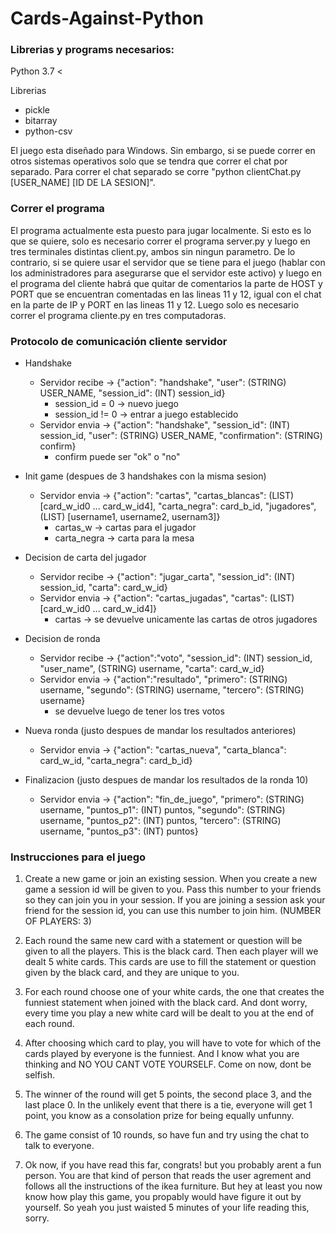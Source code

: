 # Cards-Against-Python

### Librerias y programs necesarios:
Python 3.7 <

Librerias
- pickle
- bitarray
- python-csv

El juego esta diseñado para Windows. Sin embargo, si se puede correr en otros sistemas operativos solo que se tendra que correr el chat por separado. Para correr el
chat separado se corre "python clientChat.py [USER_NAME] [ID DE LA SESION]".

### Correr el programa
El programa actualmente esta puesto para jugar localmente. Si esto es lo que se quiere, solo es necesario correr el programa server.py y luego en tres 
terminales distintas client.py, ambos sin ningun parametro. De lo contrario, si se quiere usar el servidor que se tiene para el juego (hablar con los administradores
para asegurarse que el servidor este activo) y luego en el programa del cliente habrá que quitar de comentarios la parte de HOST y PORT que se encuentran comentadas
en las lineas 11 y 12, igual con el chat en la parte de IP y PORT en las lineas 11 y 12. Luego solo es necesario correr el programa cliente.py en tres computadoras.

### Protocolo de comunicación cliente servidor 
- Handshake
  - Servidor recibe -> {"action": "handshake", "user": (STRING) USER_NAME, "session_id": (INT) session_id}
    - session_id = 0  -> nuevo juego
    - session_id != 0 -> entrar a juego establecido
  - Servidor envia  -> {"action": "handshake", "session_id": (INT) session_id, "user": (STRING) USER_NAME, "confirmation": (STRING) confirm}
    - confirm puede ser "ok" o "no"

- Init game (despues de  3 handshakes con la misma sesion)
  - Servidor envia  -> {"action": "cartas", "cartas_blancas": (LIST) [card_w_id0 ... card_w_id4], "carta_negra": card_b_id, "jugadores", (LIST) [username1, username2, usernam3]}
    - cartas_w -> cartas para el jugador
    - carta_negra -> carta para la mesa
    
- Decision de carta del jugador
  - Servidor recibe -> {"action": "jugar_carta", "session_id": (INT) session_id, "carta": card_w_id}
  - Servidor envia  -> {"action": "cartas_jugadas", "cartas": (LIST) [card_w_id0 ... card_w_id4]}
    - cartas -> se devuelve unicamente las cartas de otros jugadores

- Decision de ronda
  - Servidor recibe -> {"action":"voto", "session_id": (INT) session_id, "user_name", (STRING) username, "carta": card_w_id}
  - Servidor envia  -> {"action":"resultado", "primero": (STRING) username, "segundo": (STRING) username, "tercero": (STRING) username}
    - se devuelve luego de tener los tres votos

- Nueva ronda (justo despues de mandar los resultados anteriores)
  - Servidor envia  -> {"action": "cartas_nueva", "carta_blanca": card_w_id, "carta_negra": card_b_id}
    
- Finalizacion (justo despues de mandar los resultados de la ronda 10)
  - Servidor envia  -> {"action": "fin_de_juego", "primero": (STRING) username, "puntos_p1": (INT) puntos, "segundo": (STRING) username, "puntos_p2": (INT) puntos, "tercero": (STRING) username, "puntos_p3": (INT) puntos}
  
  
### Instrucciones para el juego
1. Create a new game or join an existing session. When you create a new game
a session id will be given to you. Pass this number to your friends so they 
can join you in your session. If you are joining a session ask your friend for
the session id, you can use this number to join him. (NUMBER OF PLAYERS: 3)

2. Each round the same new card with a statement or question will be given to all 
the players. This is the black card. Then each player will we dealt 5 white cards. 
This cards are use to fill the statement or question given by the black card, and
they are unique to you.

3. For each round choose one of your white cards, the one that creates the funniest
statement when joined with the black card. And dont worry, every time you play a new
white card will be dealt to you at the end of each round.

4. After choosing which card to play, you will have to vote for which of the cards 
played by everyone is the funniest. And I know what you are thinking and NO YOU CANT 
VOTE YOURSELF. Come on now, dont be selfish.

5. The winner of the round will get 5 points, the second place 3, and the last place 0.
In the unlikely event that there is a tie, everyone will get 1 point, you know as a
consolation prize for being equally unfunny.

6. The game consist of 10 rounds, so have fun and try using the chat to talk to 
everyone.

7. Ok now, if you have read this far, congrats! but you probably arent a fun person. You are
that kind of person that reads the user agrement and follows all the instructions of the
ikea furniture. But hey at least you now know how play this game, you propably would have 
figure it out by yourself. So yeah you just waisted 5 minutes of your life reading this,
sorry.
 
  
   
 
 
  
  
